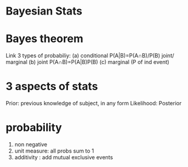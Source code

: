 # Bayesian Stats
# Bayes theorem
Link 3 types of probabiliy: 
(a) conditional P(A|B)=P(A∩B)/P(B) joint/ marginal
(b) joint P(A∩B)=P(A|B)P(B)
(c) marginal (P of ind event)


# 3 aspects of stats
Prior: previous knowledge of subject, in any form
Likelihood:
Posterior

# probability
1. non negative
2. unit measure: all probs sum to 1
3. additivity : add mutual exclusive events


